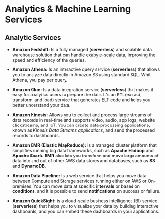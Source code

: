 # Analytics & Machine Learning Services

## Analytic Services

- **Amazon Redshift:** Is a fully managed (**serverless**) and scalable data warehouse solution that can handle exabyte-scale data, improving the speed and efficiency of the queries.

- **Amazon Athena:** Is an interactive query service (**serverless**) that allows you to analyze data directly in Amazon S3 using standard SQL. Whit Athena, you pay per query.

- **Amazon Glue:** Is a data integration service (**serverless**) that makes it easy for analytics users to prepare the data. It's an ETL(extract, transform, and load) service that generates ELT code and helps you better understand your data.

- **Amazon Kinesis:** Allows you to collect and process large streams of data records in real-time and supports video, audio, app logs, website clickstreams, and IoT. You can create data-processing applications, known as *Kinesis Data Streams applications*, and send the processed records to dashboards.

- **Amazon EMR (Elastic MapReduce):** is a managed cluster platform that simplifies running big data frameworks, such as **Apache Hadoop** and **Apache Spark**. **EMR** also lets you transform and move large amounts of data into and out of other AWS data stores and databases, such as **S3** and **DynamoDB**.

- **Amazon Data Pipeline:** Is a web service that helps you move data between Compute and Storage services running either on AWS or On-premises. You can move data at specific **intervals** or based on **conditions**, and it is possible to send **notifications** on success or failure.

- **Amazon QuickSight:**  is a cloud-scale business intelligence (BI) service (**serverless**) that helps you to visualize your data by building interactive dashboards, and you can embed these dashboards in your applications.
